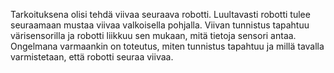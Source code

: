 Tarkoituksena olisi tehdä viivaa seuraava robotti. Luultavasti robotti tulee seuraamaan mustaa viivaa valkoisella pohjalla. Viivan tunnistus tapahtuu värisensorilla ja robotti liikkuu sen mukaan, mitä tietoja sensori antaa. Ongelmana varmaankin on toteutus, miten tunnistus tapahtuu ja millä tavalla varmistetaan, että robotti seuraa viivaa. 
